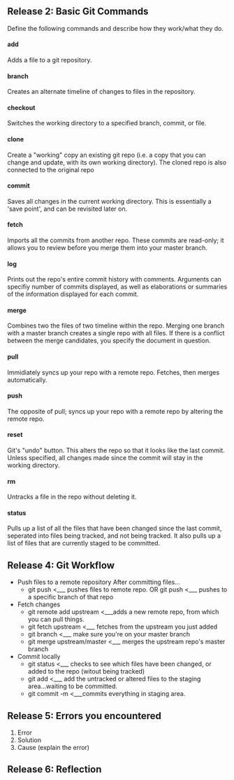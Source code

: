 ## Release 2: Basic Git Commands
Define the following commands and describe how they work/what they do.  


#### add
Adds a file to a git repository.

#### branch
Creates an alternate timeline of changes to files in the repository.

#### checkout
Switches the working directory to a specified branch, commit, or file.

#### clone
Create a "working" copy an existing git repo (i.e. a copy that you can change and update, with its own working directory). The cloned repo is also connected to the original repo

#### commit
Saves all changes in the current working directory. This is essentially a 'save point', and can be revisited later on.

#### fetch
Imports all the commits from another repo. These commits are read-only; it allows you to review before you merge them into your master branch. 

#### log
Prints out the repo's entire commit history with comments. Arguments can specifiy number of commits displayed, as well as elaborations or summaries of the information displayed for each commit.

#### merge
Combines two the files of two timeline within the repo. Merging one branch with a master branch creates a single repo with all files. If there is a conflict between the merge candidates, you specify the document in question.

#### pull
Immidiately syncs up your repo with a remote repo. Fetches, then merges automatically. 

#### push
The opposite of pull; syncs up your repo with a remote repo by altering the remote repo. 

#### reset
Git's "undo" button. This alters the repo so that it looks like the last commit. Unless specified, all changes made since the commit will stay in the working directory. 

#### rm
Untracks a file in the repo without deleting it. 

#### status
Pulls up a list of all the files that have been changed since the last commit, seperated into files being tracked, and not being tracked. It also pulls up a list of files that are currently staged to be committed. 

## Release 4: Git Workflow

- Push files to a remote repository
	After committing files...
	* git push <___ pushes files to remote repo. 
	OR git push <remote> <branch> <___ pushes to a specific branch of that repo
- Fetch changes
	* git remote add upstream <remote> <___adds a new remote repo, from which you can pull things.
	* git fetch upstream <___ fetches from the upstream you just added
	* git branch <___ make sure you're on your master branch
	* git merge upstream/master <___ merges the upstream repo's master branch
- Commit locally
	* git status <___ checks to see which files have been changed, or added to the repo (witout being tracked)
	* git add <files> <___ add the untracked or altered files to the staging area...waiting to be committed.
	* git commit -m <notes> <___commits everything in staging area.

## Release 5: Errors you encountered
1. Error
2. Solution
3. Cause (explain the error)

## Release 6: Reflection
